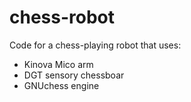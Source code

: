 # chess-robot

Code for a chess-playing robot that uses:
  - Kinova Mico arm
  - DGT sensory chessboar
  - GNUchess engine

